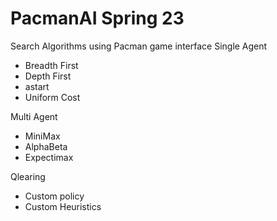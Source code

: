 # PacmanAI Spring 23
Search Algorithms using Pacman game interface
Single Agent 
- Breadth First
- Depth First
- astart
- Uniform Cost 

Multi Agent 
- MiniMax
- AlphaBeta
- Expectimax
  
Qlearing 
- Custom policy
- Custom Heuristics
 
